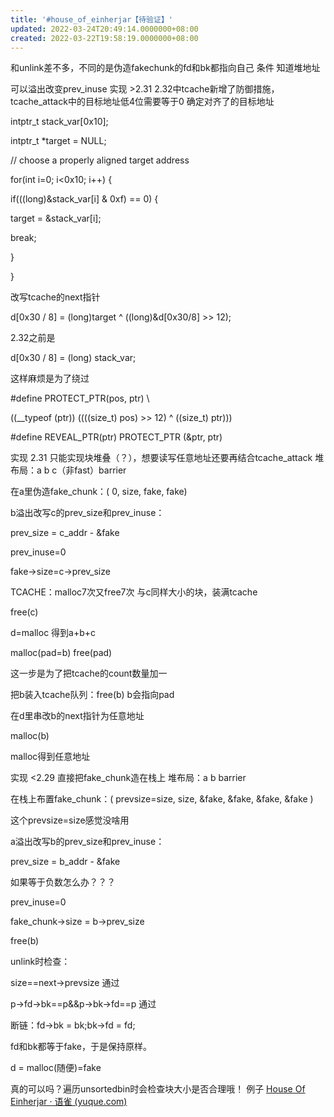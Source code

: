 ```yaml
---
title: '#house_of_einherjar【待验证】'
updated: 2022-03-24T20:49:14.0000000+08:00
created: 2022-03-22T19:58:19.0000000+08:00
---
```


和unlink差不多，不同的是伪造fakechunk的fd和bk都指向自己
条件
知道堆地址

可以溢出改变prev_inuse
实现 \>2.31 2.32中tcache新增了防御措施，tcache_attack中的目标地址低4位需要等于0
确定对齐了的目标地址

intptr_t stack_var\[0x10\];

intptr_t \*target = NULL;

// choose a properly aligned target address

for(int i=0; i\<0x10; i++) {

if(((long)&stack_var\[i\] & 0xf) == 0) {

target = &stack_var\[i\];

break;

}

}

改写tcache的next指针

d\[0x30 / 8\] = (long)target ^ ((long)&d\[0x30/8\] \>\> 12);

2.32之前是

d\[0x30 / 8\] = (long) stack_var;

这样麻烦是为了绕过

\#define PROTECT_PTR(pos, ptr) \\

((\_\_typeof (ptr)) ((((size_t) pos) \>\> 12) ^ ((size_t) ptr)))

\#define REVEAL_PTR(ptr) PROTECT_PTR (&ptr, ptr)

实现 2.31 只能实现块堆叠（？），想要读写任意地址还要再结合tcache_attack
堆布局：a b c（非fast）barrier

在a里伪造fake_chunk：( 0, size, fake, fake)

b溢出改写c的prev_size和prev_inuse：

prev_size = c_addr - &fake

prev_inuse=0

fake-\>size=c-\>prev_size

TCACHE：malloc7次又free7次 与c同样大小的块，装满tcache

free(c)

d=malloc 得到a+b+c

malloc(pad=b) free(pad)

这一步是为了把tcache的count数量加一

把b装入tcache队列：free(b) b会指向pad

在d里串改b的next指针为任意地址

malloc(b)

malloc得到任意地址

实现 \<2.29 直接把fake_chunk造在栈上
堆布局：a b barrier

在栈上布置fake_chunk：( prevsize=size, size, &fake, &fake, &fake, &fake )

这个prevsize=size感觉没啥用

a溢出改写b的prev_size和prev_inuse：

prev_size = b_addr - &fake

如果等于负数怎么办？？？

prev_inuse=0

fake_chunk-\>size = b-\>prev_size

free(b)

unlink时检查：

size==next-\>prevsize 通过

p-\>fd-\>bk==p&&p-\>bk-\>fd==p 通过

断链：fd-\>bk = bk;bk-\>fd = fd;

fd和bk都等于fake，于是保持原样。

d = malloc(随便)=fake

真的可以吗？遍历unsortedbin时会检查块大小是否合理哦！
例子
[House Of Einherjar · 语雀 (yuque.com)](https://www.yuque.com/hxfqg9/bin/hwrtn9#HMNXm)

